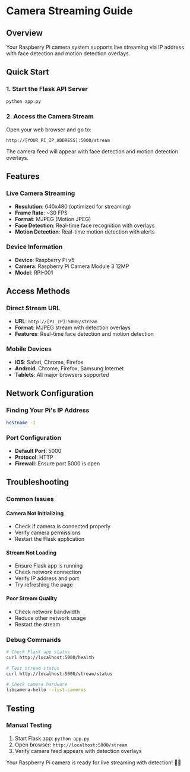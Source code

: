 # Camera Streaming Guide

## Overview

Your Raspberry Pi camera system supports live streaming via IP address with face detection and motion detection overlays.

## Quick Start

### 1. Start the Flask API Server

```bash
python app.py
```

### 2. Access the Camera Stream

Open your web browser and go to:

```
http://[YOUR_PI_IP_ADDRESS]:5000/stream
```

The camera feed will appear with face detection and motion detection overlays.

## Features

### Live Camera Streaming

- **Resolution**: 640x480 (optimized for streaming)
- **Frame Rate**: ~30 FPS
- **Format**: MJPEG (Motion JPEG)
- **Face Detection**: Real-time face recognition with overlays
- **Motion Detection**: Real-time motion detection with alerts

### Device Information

- **Device**: Raspberry Pi v5
- **Camera**: Raspberry Pi Camera Module 3 12MP
- **Model**: RPI-001

## Access Methods

### Direct Stream URL

- **URL**: `http://[PI_IP]:5000/stream`
- **Format**: MJPEG stream with detection overlays
- **Features**: Real-time face detection and motion detection

### Mobile Devices

- **iOS**: Safari, Chrome, Firefox
- **Android**: Chrome, Firefox, Samsung Internet
- **Tablets**: All major browsers supported

## Network Configuration

### Finding Your Pi's IP Address

```bash
hostname -I
```

### Port Configuration

- **Default Port**: 5000
- **Protocol**: HTTP
- **Firewall**: Ensure port 5000 is open

## Troubleshooting

### Common Issues

#### Camera Not Initializing

- Check if camera is connected properly
- Verify camera permissions
- Restart the Flask application

#### Stream Not Loading

- Ensure Flask app is running
- Check network connection
- Verify IP address and port
- Try refreshing the page

#### Poor Stream Quality

- Check network bandwidth
- Reduce other network usage
- Restart the stream

### Debug Commands

```bash
# Check Flask app status
curl http://localhost:5000/health

# Test stream status
curl http://localhost:5000/stream/status

# Check camera hardware
libcamera-hello --list-cameras
```

## Testing

### Manual Testing

1. Start Flask app: `python app.py`
2. Open browser: `http://localhost:5000/stream`
3. Verify camera feed appears with detection overlays

Your Raspberry Pi camera is ready for live streaming with detection! 🎥✨
